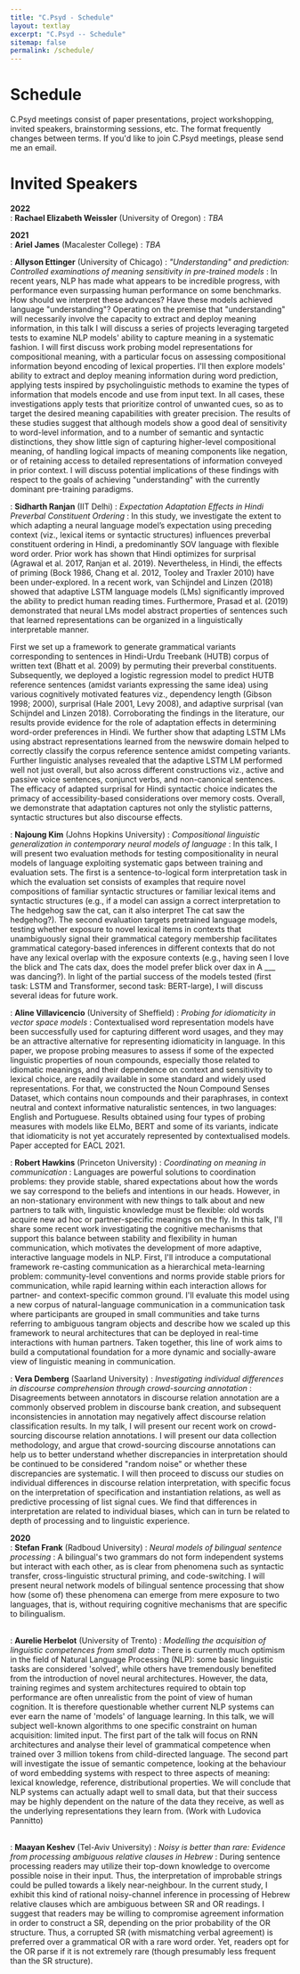 ```yaml
---
title: "C.Psyd - Schedule"
layout: textlay
excerpt: "C.Psyd -- Schedule"
sitemap: false
permalink: /schedule/
---
```


# Schedule

C.Psyd meetings consist of paper presentations, project workshopping, invited speakers, brainstorming sessions, etc. The format frequently changes between terms. If you'd like to join C.Psyd meetings, please send me an email.

# Invited Speakers

**2022**  
: **Rachael Elizabeth Weissler** (University of Oregon)
: _TBA_  

**2021**  
: **Ariel James** (Macalester College)
: _TBA_  

: **Allyson Ettinger** (University of Chicago)
: _"Understanding" and prediction: Controlled examinations of meaning sensitivity in pre-trained models_
: In recent years, NLP has made what appears to be incredible progress, with performance even surpassing human performance on some benchmarks. How should we interpret these advances? Have these models achieved language "understanding"? Operating on the premise that "understanding" will necessarily involve the capacity to extract and deploy meaning information, in this talk I will discuss a series of projects leveraging targeted tests to examine NLP models' ability to capture meaning in a systematic fashion. I will first discuss work probing model representations for compositional meaning, with a particular focus on assessing compositional information beyond encoding of lexical properties. I'll then explore models' ability to extract and deploy meaning information during word prediction, applying tests inspired by psycholinguistic methods to examine the types of information that models encode and use from input text. In all cases, these investigations apply tests that prioritize control of unwanted cues, so as to target the desired meaning capabilities with greater precision. The results of these studies suggest that although models show a good deal of sensitivity to word-level information, and to a number of semantic and syntactic distinctions, they show little sign of capturing higher-level compositional meaning, of handling logical impacts of meaning components like negation, or of retaining access to detailed representations of information conveyed in prior context. I will discuss potential implications of these findings with respect to the goals of achieving "understanding" with the currently dominant pre-training paradigms.

: **Sidharth Ranjan** (IIT Delhi)
: _Expectation Adaptation Effects in Hindi Preverbal Constituent Ordering_
: In this study, we investigate the extent to which adapting a neural language model’s expectation using preceding context (viz., lexical items or syntactic structures) influences preverbal constituent ordering in Hindi, a predominantly SOV language with flexible word order. Prior work has shown that Hindi optimizes for surprisal (Agrawal et al. 2017, Ranjan et al. 2019). Nevertheless, in Hindi, the effects of priming (Bock 1986, Chang et al. 2012, Tooley and Traxler 2010) have been under-explored. In a recent work, van Schijndel and Linzen (2018) showed that adaptive LSTM language models (LMs) significantly improved the ability to predict human reading times. Furthermore, Prasad et al. (2019) demonstrated that neural LMs model abstract properties of sentences such that learned representations can be organized in a linguistically interpretable manner.  

First we set up a framework to generate grammatical variants corresponding to sentences in Hindi-Urdu Treebank (HUTB) corpus of written text (Bhatt et al. 2009) by permuting their preverbal constituents. Subsequently, we deployed a logistic regression model to predict HUTB reference sentences (amidst variants expressing the same idea) using various cognitively motivated features viz., dependency length (Gibson 1998; 2000), surprisal (Hale 2001, Levy 2008), and adaptive surprisal (van Schijndel and Linzen 2018). Corroborating the findings in the literature, our results provide evidence for the role of adaptation effects in determining word-order preferences in Hindi. We further show that adapting LSTM LMs using abstract representations learned from the newswire domain helped to correctly classify the corpus reference sentence amidst competing variants. Further linguistic analyses revealed that the adaptive LSTM LM performed well not just overall, but also across different constructions viz., active and passive voice sentences, conjunct verbs, and non-canonical sentences. The efficacy of adapted surprisal for Hindi syntactic choice indicates the primacy of accessibility-based considerations over memory costs. Overall, we demonstrate that adaptation captures not only the stylistic patterns, syntactic structures but also discourse effects.  

: **Najoung Kim** (Johns Hopkins University)
: _Compositional linguistic generalization in contemporary neural models of language_
: In this talk, I will present two evaluation methods for testing compositionality in neural models of language exploiting systematic gaps between training and evaluation sets. The first is a sentence-to-logical form interpretation task in which the evaluation set consists of examples that require novel compositions of familiar syntactic structures or familiar lexical items and syntactic structures (e.g., if a model can assign a correct interpretation to The hedgehog saw the cat, can it also interpret The cat saw the hedgehog?). The second evaluation targets pretrained language models, testing whether exposure to novel lexical items in contexts that unambiguously signal their grammatical category membership facilitates grammatical category-based inferences in different contexts that do not have any lexical overlap with the exposure contexts (e.g., having seen I love the blick and The cats dax, does the model prefer blick over dax in A ___ was dancing?). In light of the partial success of the models tested (first task: LSTM and Transformer, second task: BERT-large), I will discuss several ideas for future work.  

: **Aline Villavicencio** (University of Sheffield)
: _Probing for idiomaticity in vector space models_
: Contextualised word representation models have been successfully used for capturing different word usages, and they may be an attractive alternative for representing idiomaticity in language. In this paper, we propose probing measures to assess if some of the expected linguistic properties of noun compounds, especially those related to idiomatic meanings, and their dependence on context and sensitivity to lexical choice, are readily available in some standard and widely used representations. For that, we constructed the Noun Compound Senses Dataset, which contains noun compounds and their paraphrases, in context neutral and context informative naturalistic sentences, in two languages: English and Portuguese. Results obtained using four types of probing measures with models like ELMo, BERT and some of its variants, indicate that idiomaticity is not yet accurately represented by contextualised models. Paper accepted for EACL 2021.  

: **Robert Hawkins** (Princeton University)
: _Coordinating on meaning in communication_
: Languages are powerful solutions to coordination problems: they provide stable, shared expectations about how the words we say correspond to the beliefs and intentions in our heads. However, in an non-stationary environment with new things to talk about and new partners to talk with, linguistic knowledge must be flexible: old words acquire new ad hoc or partner-specific meanings on the fly. In this talk, I'll share some recent work investigating the cognitive mechanisms that support this balance between stability and flexibility in human communication, which motivates the development of more adaptive, interactive language models in NLP. First, I'll introduce a computational framework re-casting communication as a hierarchical meta-learning problem: community-level conventions and norms provide stable priors for communication, while rapid learning within each interaction allows for partner- and context-specific common ground. I'll evaluate this model using a new corpus of natural-language communication in a communication task where participants are grouped in small communities and take turns referring to ambiguous tangram objects and describe how we scaled up this framework to neural architectures that can be deployed in real-time interactions with human partners. Taken together, this line of work aims to build a computational foundation for a more dynamic and socially-aware view of linguistic meaning in communication.  

: **Vera Demberg** (Saarland University)
: _Investigating individual differences in discourse comprehension through crowd-sourcing annotation_
: Disagreements between annotators in discourse relation annotation are a commonly observed problem in discourse bank creation, and subsequent inconsistencies in annotation may negatively affect discourse relation classification results. In my talk, I will present our recent work on crowd-sourcing discourse relation annotations. I will present our data collection methodology, and argue that crowd-sourcing discourse annotations can help us to better understand whether discrepancies in interpretation should be continued to be considered "random noise" or whether these discrepancies are systematic. I will then proceed to discuss our studies on individual differences in discourse relation interpretation, with specific focus on the interpretation of specification and instantiation relations, as well as predictive processing of list signal cues. We find that differences in interpretation are related to individual biases, which can in turn be related to depth of processing and to linguistic experience.  

**2020**  
: **Stefan Frank** (Radboud University)
: _Neural models of bilingual sentence processing_
: A bilingual's two grammars do not form independent systems but interact with each other, as is clear from phenomena such as syntactic transfer, cross-linguistic structural priming, and code-switching. I will present neural network models of bilingual sentence processing that show how (some of) these phenomena can emerge from mere exposure to two languages, that is, without requiring cognitive mechanisms that are specific to bilingualism.  <br><br>

: **Aurelie Herbelot** (University of Trento)
: _Modelling the acquisition of linguistic competences from small data_
: There is currently much optimism in the field of Natural Language Processing (NLP): some basic linguistic tasks are considered 'solved', while others have tremendously benefited from the introduction of novel neural architectures. However, the data, training regimes and system architectures required to obtain top performance are often unrealistic from the point of view of human cognition. It is therefore questionable whether current NLP systems can ever earn the name of 'models' of language learning. In this talk, we will subject well-known algorithms to one specific constraint on human acquisition: limited input. The first part of the talk will focus on RNN architectures and analyse their level of grammatical competence when trained over 3 million tokens from child-directed language. The second part will investigate the issue of semantic competence, looking at the behaviour of word embedding systems with respect to three aspects of meaning: lexical knowledge, reference, distributional properties. We will conclude that NLP systems can actually adapt well to small data, but that their success may be highly dependent on the nature of the data they receive, as well as the underlying representations they learn from. (Work with Ludovica Pannitto)  <br><br>
 
: **Maayan Keshev** (Tel-Aviv University)
: _Noisy is better than rare: Evidence from processing ambiguous relative clauses in Hebrew_
: During sentence processing readers may utilize their top-down knowledge to overcome possible noise in their input. Thus, the interpretation of improbable strings could be pulled towards a likely near-neighbour. In the current study, I exhibit this kind of rational noisy-channel inference in processing of Hebrew relative clauses which are ambiguous between SR and OR readings. I suggest that readers may be willing to compromise agreement information in order to construct a SR, depending on the prior probability of the OR structure. Thus, a corrupted SR (with mismatching verbal agreement) is preferred over a grammatical OR with a rare word order. Yet, readers opt for the OR parse if it is not extremely rare (though presumably less frequent than the SR structure).


